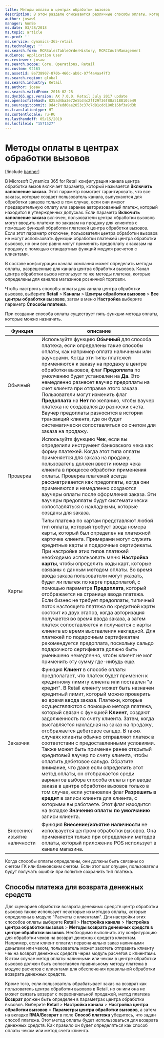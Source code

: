 ```yaml
---
title: Методы оплаты в центрах обработки вызовов
description: В этом разделе описываются различные способы оплаты, которые можно использовать в центра обработки вызовов в Microsoft Dynamics 365 for Retail.
author: josaw1
manager: AnnBe
ms.date: 03/28/2018
ms.topic: article
ms.prod: ''
ms.service: dynamics-365-retail
ms.technology: ''
ms.search.form: MCRSalesTableOrderHistory, MCRCCAuthManagement
audience: Application User
ms.reviewer: josaw
ms.search.scope: Core, Operations, Retail
ms.custom: 92163
ms.assetid: 8e738907-870b-466c-ab0c-07f4a4aa47f3
ms.search.region: global
ms.search.industry: Retail
ms.author: josaw
ms.search.validFrom: 2016-02-28
ms.dyn365.ops.version: AX 7.0.0, Retail July 2017 update
ms.openlocfilehash: 825ad4ba3e72e5b34c2ff29f36f88a518810ce49
ms.sourcegitcommit: 9d4c7edd0ae2053c37c7d81cdd180b16bf3a9d3b
ms.translationtype: HT
ms.contentlocale: ru-RU
ms.lasthandoff: 05/15/2019
ms.locfileid: "1571527"
---
```

# <a name="payment-methods-in-call-centers"></a>Методы оплаты в центрах обработки вызовов

[!include [banner](includes/banner.md)]

В Microsoft Dynamics 365 for Retail конфигурация канала центра обработки вызов включает параметр, который называется **Включить заполнение заказа**. Этот параметр помогает гарантировать, что все заказы, которые создает пользователь канала, выпускаются для обработки заказов только в том случае, если они имеют предварительную оплату или заранее авторизованный платеж, который находится в утвержденных допусках. Если параметр **Включить заполнение заказа** включен, пользователи центра обработки вызовов могут вводить платежи по заказам на продажу для клиентов с помощью функций обработки платежей центра обработки вызовов. Если этот параметр отключен, пользователи центра обработки вызовов не могут использовать функции обработки платежей центра обработки вызовов, но они все равно могут применять предоплату к заказам на продажу с помощью стандартных функций модуля расчетов с клиентами.

В составе конфигурации канала компания может определить методы оплаты, разрешенные для канала центра обработки вызовов. Канал центра обработки вызов использует те же методы платежа, которые определены для каналов магазинов розничной торговли.

Чтобы настроить способы оплаты для канала центра обработки вызовов, выберите **Retail** \> **Каналы** \> **Центры обработки вызовов** \> **Все центры обработки вызовов**, затем в меню **Настройка** выберите параметр **Способы платежа**.

При создании способа оплаты существует пять функции метода оплаты, которые можно назначить.

| Функция            | описание |
|---------------------|-------------|
| Обычный              | Используйте функцию **Обычный** для способа платежа, если определены такие способы оплаты, как например оплата наличными или ваучерами. Когда эти типы платежей применяются к заказу на продажу в центре обработки вызовов, флаг **Предоплата** по умолчанию будет установлен на **Да**. Это немедленно разнесет ваучер предоплаты на счет клиента при отправке этого заказа. Пользователи могут изменить флаг **Предоплата** на **Нет** по желанию, чтобы ваучер платежа не создавался до разноски счета. Ваучер предоплаты разносится в истории транзакций клиента, где он будет систематически сопоставляться со счетом для заказа на продажу. |
| Проверка               | Используйте функцию **Чек**, если вы определили инструмент банковского чека как форму платежей. Когда этот типа оплаты применяется для заказа на продажу, пользователь должен ввести номер чека клиента в процессе обработки применения оплаты. Проверка платежей всегда рассматривается как предоплаты, когда они применяются и немедленно создаются ваучеры оплаты после оформления заказа. Эти ваучеры предоплаты будут систематически сопоставляться с накладными, которые созданы для заказа. |
| Карты               | Типы платежа по картам представляют любой тип оплаты, который требует ввода номера карты, который был определен на платежной карточке клиента. Примерами могут служить кредитные карты и подарочные сертификаты. При настройке этих типов платежей необходимо использовать меню **Настройка карты**, чтобы определить коды карт, которые связаны с данным методом оплаты. Во время ввода заказа пользователи могут указать, будет ли платеж по карте предоплатой, с помощью параметра **Предоплата**, который отображается на странице ввода платежа. Если бизнес не требует предоплаты, типичный поток настоящего платежа по кредитной карты состоит из двух этапов, когда авторизация получается во время ввода заказа, а затем платеж сопоставляется и получается с карты клиента во время выставления накладной. Для платежей по подарочным сертификатам рекомендуется предоплата, поскольку сальдо подарочного сертификата должно быть уменьшено немедленно, чтобы клиент не мог применить эту сумму где-нибудь еще. |
| Заказчик            | Функция **Клиент** в способе оплаты предполагает, что платеж будет применен к кредитному лимиту клиента или поставлен "в кредит". В Retail клиенту может быть назначен кредитный лимит, который можно проверить во время ввода заказа. Платежи, которые осуществляются с помощью метода платежа, который связан с функцией **Клиент**, создают задолженность по счету клиента. Затем, когда выставляется накладная на заказ на продажу, отображается дебетовое сальдо. В таких случаях клиенты обычно отправляют платеж в соответствии с предоставленными условиями. Также может быть применен ранее открытый кредитовый ваучер по счету клиента, чтобы оплатить дебетовое сальдо. Обратите внимание, что даже если определить этот метод оплаты, он отображается среди вариантов выбора способа оплаты при вводе заказа в центре обработки вызовов только в том случае, если установлен флаг **Разрешить в кредит** в записи клиента для клиента, с которыми вы работаете. Этот флаг находится на вкладке **Значения оплаты по умолчанию** записи клиента. |
| Внесение/изъятие наличности | Функция **Внесение/изъятие наличности** не используется центром обработки вызовов. Она применяется только при определении методов оплаты, который приложение POS использует в канале магазина. |

Когда способы оплаты определены, они должны быть связаны со счетом ГК или банковским счетом. Если этот шаг опущен, пользователи будут получать ошибки при попытке сохранить тип платежа.

## <a name="refund-payment-methods"></a>Способы платежа для возврата денежных средств

Для сценариев обработки возврата денежных средств центр обработки вызовов также использует некоторые из методов оплаты, которые определены в модуле "Расчеты с клиентами". Для настройки этих способов оплаты выберите **Retail** \> **Настройка канала** \> **Настройка центра обработки вызовов** \> **Методы возврата денежных средств в центре обработки вызовов**. Необходимо выполнить эту конфигурацию для обработки чеков на возврат денежных средств клиентам. Например, если клиент оплатил первоначально заказ наличными деньгами или чеком, пользователь может захотеть отправить клиенту чек на возврат денежных средств через модуль расчетов с клиентами. В этом случае метод оплаты наличными или чеком в центре обработки вызовов должен быть сопоставлен правильному методу платежа в модуле расчетов с клиентами для обеспечения правильной обработки возврата денежных средств.

Кроме того, если пользователь обрабатывает заказ на возврат как пользователь центра обработки вызовов в Retail, но он или она не может связать возврат с первоначальной продажей, метод платежа **Возврат** должен быть определен в параметрах центра обработки вызовов. Выберите **Retail** \> **Настройка канала** \> **Настройка центра обработки вызовов** \> **Параметры центра обработки вызовов**, а затем на вкладке **RMA/Возврат** в поле **Способ платежа** убедитесь, что задан способ платежа. Этот метод оплаты будет использоваться для возврата денежных средств. Как правило он будет определяться как способ оплаты чеком или метод счета клиента.

